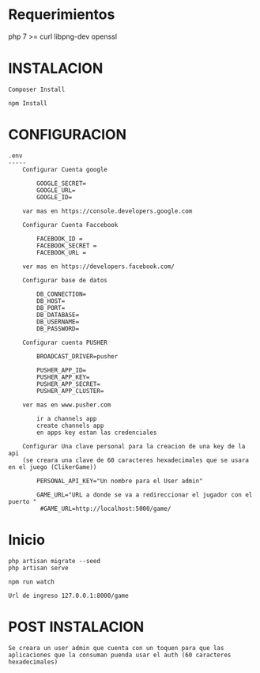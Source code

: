 Requerimientos
==============
php 7 >=
curl
libpng-dev
openssl



INSTALACION
============

	Composer Install

	npm Install


CONFIGURACION
=============
	.env 
	-----
		Configurar Cuenta google 

			GOOGLE_SECRET=
			GOOGLE_URL=
			GOOGLE_ID=

		var mas en https://console.developers.google.com
	
		Configurar Cuenta Faccebook 

			FACEBOOK_ID = 
			FACEBOOK_SECRET = 
			FACEBOOK_URL = 

		ver mas en https://developers.facebook.com/
	
		Configurar base de datos 
		
			DB_CONNECTION=
			DB_HOST=
			DB_PORT=
			DB_DATABASE=
			DB_USERNAME=
			DB_PASSWORD=

		Configurar cuenta PUSHER

			BROADCAST_DRIVER=pusher

			PUSHER_APP_ID=
			PUSHER_APP_KEY=
			PUSHER_APP_SECRET=
			PUSHER_APP_CLUSTER=

		ver mas en www.pusher.com 

			ir a channels app 
			create channels app
			en apps key estan las credenciales

		Configurar Una clave personal para la creacion de una key de la api
		(se creara una clave de 60 caracteres hexadecimales que se usara en el juego (ClikerGame))

			PERSONAL_API_KEY="Un nombre para el User admin" 

			GAME_URL="URL a donde se va a redireccionar el jugador con el puerto "
			 #GAME_URL=http://localhost:5000/game/

Inicio
=======

	php artisan migrate --seed
	php artisan serve

	npm run watch

	Url de ingreso 127.0.0.1:8000/game

POST INSTALACION
=================

	Se creara un user admin que cuenta con un toquen para que las aplicaciones que la consuman puenda usar el auth (60 caracteres hexadecimales)
